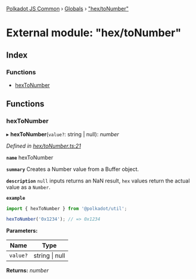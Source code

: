 [Polkadot JS Common](../README.md) › [Globals](../globals.md) › ["hex/toNumber"](_hex_tonumber_.md)

# External module: "hex/toNumber"

## Index

### Functions

* [hexToNumber](_hex_tonumber_.md#hextonumber)

## Functions

###  hexToNumber

▸ **hexToNumber**(`value?`: string | null): *number*

*Defined in [hex/toNumber.ts:21](https://github.com/polkadot-js/common/blob/a602b040/packages/util/src/hex/toNumber.ts#L21)*

**`name`** hexToNumber

**`summary`** Creates a Number value from a Buffer object.

**`description`** 
`null` inputs returns an NaN result, `hex` values return the actual value as a `Number`.

**`example`** 
<BR>

```javascript
import { hexToNumber } from '@polkadot/util';

hexToNumber('0x1234'); // => 0x1234
```

**Parameters:**

Name | Type |
------ | ------ |
`value?` | string &#124; null |

**Returns:** *number*
